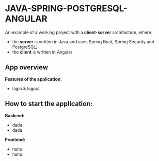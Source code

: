 # JAVA-SPRING-POSTGRESQL-ANGULAR

An example of a working project with a **client-server** architecture, where:
* the **server** is written in Java and uses Spring Boot, Spring Security and PostgreSQL;
* the **client** is written in Angular

## App overview

**Features of the application:**
* login & logout

## How to start the application:
**Backend:**
* dada
* dada

**Frontend:**
* nunu
* nunu
